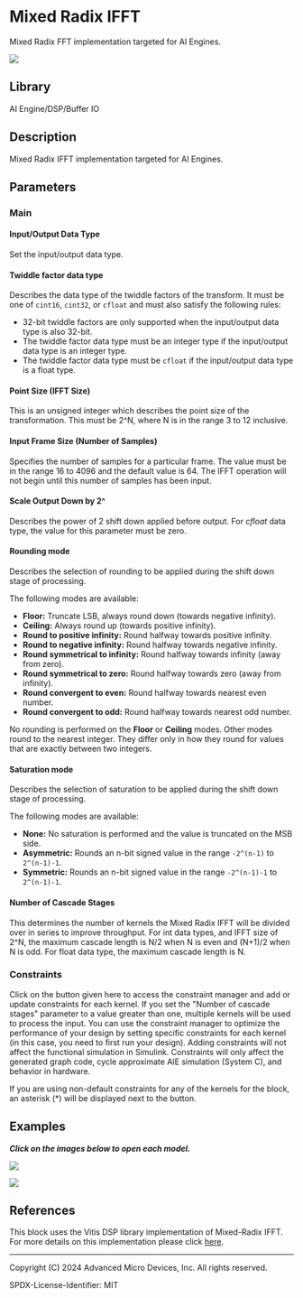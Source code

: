 # Mixed Radix IFFT 
Mixed Radix FFT implementation targeted for AI Engines.
  
![](./Images/block.png)  

## Library

AI Engine/DSP/Buffer IO

## Description

Mixed Radix IFFT implementation targeted for AI Engines. 

## Parameters

### Main  
#### Input/Output Data Type
Set the input/output data type.

#### Twiddle factor data type
Describes the data type of the twiddle factors of the transform. It must be one of `cint16`, `cint32`, or `cfloat` and must also satisfy the following rules:
* 32-bit twiddle factors are only supported when the input/output data type is also 32-bit.
* The twiddle factor data type must be an integer type if the input/output data type is an integer type.
* The twiddle factor data type must be `cfloat` if the input/output data type is a float type.

#### Point Size (IFFT Size)
This is an unsigned integer which describes the point size of the transformation. This must be 2^N, where N is in the range 3 to 12 inclusive.


#### Input Frame Size (Number of Samples)

Specifies the number of samples for a particular frame. The value must
  be in the range 16 to 4096 and the default value is 64. The IFFT
  operation will not begin until this number of samples has been input.

#### Scale Output Down by 2^
Describes the power of 2 shift down applied before output. For _cfloat_ data type, the value for this parameter must be zero. 

#### Rounding mode

Describes the selection of rounding to be applied during the shift down stage of processing.

The following modes are available:
* **Floor:** Truncate LSB, always round down (towards negative infinity).
* **Ceiling:** Always round up (towards positive infinity).
* **Round to positive infinity:** Round halfway towards positive infinity.
* **Round to negative infinity:** Round halfway towards negative infinity.
* **Round symmetrical to infinity:** Round halfway towards infinity (away from zero).
* **Round symmetrical to zero:** Round halfway towards zero (away from infinity).
* **Round convergent to even:** Round halfway towards nearest even number.
* **Round convergent to odd:** Round halfway towards nearest odd number.

No rounding is performed on the **Floor** or **Ceiling** modes. Other modes round to the nearest integer. They differ only in how they round for values that are exactly between two integers.

#### Saturation mode

Describes the selection of saturation to be applied during the shift down stage of processing.

The following modes are available:
* **None:** No saturation is performed and the value is truncated on the MSB side.
* **Asymmetric:** Rounds an n-bit signed value in the range `-2^(n-1)` to `2^(n-1)-1`.
* **Symmetric:** Rounds an n-bit signed value in the range `-2^(n-1)-1` to `2^(n-1)-1`.


####  Number of Cascade Stages
This determines the number of kernels the Mixed Radix IFFT will be divided over in series to improve throughput. For int data types, and IFFT size of 2^N, the maximum cascade length is N/2 when N is even and (N+1)/2 when N is odd. For float data type, the maximum cascade length is N.


### Constraints
Click on the button given here to access the constraint manager and add or update constraints for each kernel. If you set the "Number of cascade stages" parameter to a value greater than one, multiple kernels will be used to process the input. You can use the constraint manager to optimize the performance of your design by setting specific constraints for each kernel (in this case, you need to first run your design). Adding constraints will not affect the functional simulation in Simulink. Constraints will only affect the generated graph code, cycle approximate AIE simulation (System C), and behavior in hardware.

<div class="noteBox">
If you are using non-default constraints for any of the kernels for the block, an asterisk (*) will be displayed next to the button.
</div>

## Examples

***Click on the images below to open each model.***

[![](./Images/Mixed_Radix_IFFT_Ex1.png)](https://github.com/Xilinx/Vitis_Model_Composer/tree/2024.2/Examples/Block_Help/AIE/Mixed_Radix_IFFT_Ex1)

[![](./Images/Mixed_Radix_IFFT_Ex2.png)](https://github.com/Xilinx/Vitis_Model_Composer/tree/2024.2/Examples/Block_Help/AIE/Mixed_Radix_IFFT_Ex2)

## References
This block uses the Vitis DSP library implementation of Mixed-Radix IFFT. For more details on this implementation please click [here](https://docs.xilinx.com/r/en-US/Vitis_Libraries/dsp/user_guide/L2/func-mixed_radix_fft.html).


--------------
Copyright (C) 2024 Advanced Micro Devices, Inc.
All rights reserved.

SPDX-License-Identifier: MIT
